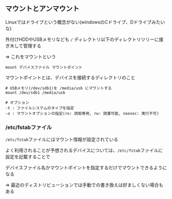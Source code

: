 ## マウントとアンマウント
Linuxではドライブという概念がない(windowsのCドライブ、Dドライブみたいな)

外付けHDDやUSBメモリなども `/` ディレクトリ以下のディレクトリツリーに接ぎ木して管理する

=> これをマウントという

```
mount デバイスファイル マウントポイント
```
マウントポイントとは、デバイスを接続するディレクトリのこと

```
# USBメモリ(/dev/sdb1)を /media/usb にマウントする
mount /dev/sdb1 /media/usb
```
```
# オプション
-t : ファイルシステムのタイプを指定
-o : マウントオプションの指定(ro: 読取専用, rw: 読書可能, noexec: 実行不可)
```

### /etc/fstabファイル
`/etc/fstab`ファイルにはマウント情報が設定されている

よく利用されることが予想されるデバイスについては、`/etc/fstab`ファイルに設定を記載することで

デバイスファイル名かマウントポイントを指定するだけでマウントできるようになる

=> 最近のディストリビューションでは手動での書き換えは好ましくない場合もある

